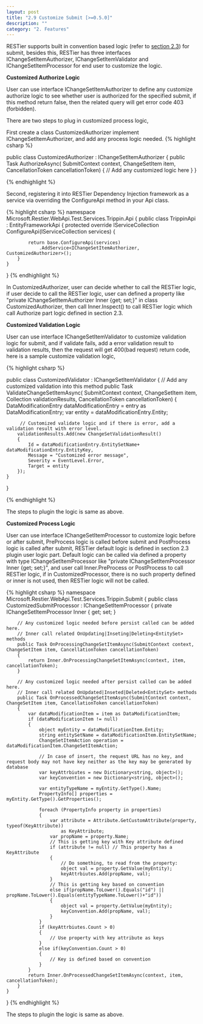 ```yaml
---
layout: post
title: "2.9 Customize Submit [>=0.5.0]"
description: ""
category: "2. Features"
---
```


RESTier supports built in convention based logic (refer to [section 2.3](http://odata.github.io/RESTier/#02-02-Submit-Logic)) for submit, besides this, RESTier has three interfaces IChangeSetItemAuthorizer, IChangeSetItemValidator and IChangeSetItemProcessor for end user to customize the logic.

**Customized Authorize Logic**

User can use interface IChangeSetItemAuthorizer to define any customize authorize logic to see whether user is authorized for the specified submit, if this method return false, then the related query will get error code 403 (forbidden).

There are two steps to plug in customized process logic,

First create a class CustomizedAuthorizer implement IChangeSetItemAuthorizer, and add any process logic needed.
{% highlight csharp %}

public class CustomizedAuthorizer : IChangeSetItemAuthorizer
{
    public Task<bool> AuthorizeAsync(
        SubmitContext context,
        ChangeSetItem item,
        CancellationToken cancellationToken)
    {
	    // Add any customized logic here
	}
}

{% endhighlight %}

Second, registering it into RESTier Dependency Injection framework as a service via overriding the ConfigureApi method in your Api class.

{% highlight csharp %}
namespace Microsoft.Restier.WebApi.Test.Services.Trippin.Api
{
    public class TrippinApi : EntityFrameworkApi<TrippinModel>
    {
        protected override IServiceCollection ConfigureApi(IServiceCollection services)
        {

            return base.ConfigureApi(services)
                .AddService<IChangeSetItemAuthorizer, CustomizedAuthorizer>();
        }
    }
}
{% endhighlight %}

In CustomizedAuthorizer, user can decide whether to call the RESTier logic, if user decide to call the RESTier logic, user can defined a property like "private IChangeSetItemAuthorizer Inner {get; set;}" in class CustomizedAuthorizer, then call Inner.Inspect() to call RESTier logic which call Authorize part logic defined in section 2.3.


**Customized Validation Logic**

User can use interface IChangeSetItemValidator to customize validation logic for submit, and if validate fails, add a error validation result to validation results, then the request will get 400(bad request) return code, here is a sample customize validation logic,

{% highlight csharp %}

public class CustomizedValidator : IChangeSetItemValidator
{
	// Add any customized validation into this method
    public Task ValidateChangeSetItemAsync(
        SubmitContext context,
        ChangeSetItem item,
        Collection<ChangeSetItemValidationResult> validationResults,
        CancellationToken cancellationToken)
    {
	    DataModificationEntry dataModificationEntry = entry as DataModificationEntry;
	    var entity = dataModificationEntry.Entity;
	
	     // Customized validate logic and if there is error, add a validation result with error level.
	    validationResults.Add(new ChangeSetValidationResult()
	    {
	        Id = dataModificationEntry.EntitySetName+ dataModificationEntry.EntityKey,
	        Message = "Customized error message",
	        Severity = EventLevel.Error,
	        Target = entity
	    });
	}
}

{% endhighlight %}

The steps to plugin the logic is same as above.

**Customized Process Logic**

User can use interface IChangeSetItemProcessor to customize logic before or after submit, PreProcess logic is called before submit and PostProcess logic is called after submit, RESTier default logic is defined in section 2.3 plugin user logic part. Default logic can be called via defined a property with type IChangeSetItemProcessor like "private IChangeSetItemProcessor Inner {get; set;}", and user call Inner.PreProcess or PostProcess to call RESTier logic, if in CustomizedProcessor, there is no such property defined or inner is not used, then RESTier logic will not be called.



{% highlight csharp %}
namespace Microsoft.Restier.WebApi.Test.Services.Trippin.Submit
{
    public class CustomizedSubmitProcessor : IChangeSetItemProcessor
    {
        private IChangeSetItemProcessor Inner { get; set; }

        // Any customized logic needed before persist called can be added here.
        // Inner call related OnUpdating|Inseting|Deleting<EntitySet> methods
        public Task OnProcessingChangeSetItemAsync(SubmitContext context, ChangeSetItem item, CancellationToken cancellationToken)
        {
            return Inner.OnProcessingChangeSetItemAsync(context, item, cancellationToken);
        }

        // Any customized logic needed after persist called can be added here.
        // Inner call related OnUpdated|Inseted|Deleted<EntitySet> methods
        public Task OnProcessedChangeSetItemAsync(SubmitContext context, ChangeSetItem item, CancellationToken cancellationToken)
        {
            var dataModificationItem = item as DataModificationItem;
            if (dataModificationItem != null)
            {
                object myEntity = dataModificationItem.Entity;
                string entitySetName = dataModificationItem.EntitySetName;
                ChangeSetItemAction operation = dataModificationItem.ChangeSetItemAction;

                // In case of insert, the request URL has no key, and request body may not have key neither as the key may be generated by database
                var keyAttrbiutes = new Dictionary<string, object>();
                var keyConvention = new Dictionary<string, object>();

                var entityTypeName = myEntity.GetType().Name;
                PropertyInfo[] properties = myEntity.GetType().GetProperties();

                foreach (PropertyInfo property in properties)
                {
                    var attribute = Attribute.GetCustomAttribute(property, typeof(KeyAttribute))
                        as KeyAttribute;
                    var propName = property.Name;
                    // This is getting key with Key attribute defined
                    if (attribute != null) // This property has a KeyAttribute
                    {
                        // Do something, to read from the property:
                        object val = property.GetValue(myEntity);
                        keyAttrbiutes.Add(propName, val);
                    }
                    // This is getting key based on convention
                    else if(propName.ToLower().Equals("id") || propName.ToLower().Equals(entityTypeName.ToLower()+"id"))
                    {
                        object val = property.GetValue(myEntity);
                        keyConvention.Add(propName, val);
                    }
                }
                if (keyAttrbiutes.Count > 0)
                {
                    // Use property with key attribute as keys    
                }
                else if(keyConvention.Count > 0)
                {
                    // Key is defined based on convention
                }
            }
            return Inner.OnProcessedChangeSetItemAsync(context, item, cancellationToken);
        }
    }
}
{% endhighlight %}

The steps to plugin the logic is same as above.